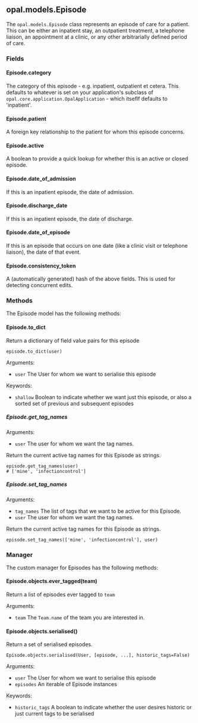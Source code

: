 ## opal.models.Episode

The `opal.models.Episode` class represents an episode of care for a patient. This can be either 
an inpatient stay, an outpatient treatment, a telephone liaison, an appointment at a clinic, 
or any other arbitrarially defined period of care.

### Fields

#### Episode.category

The category of this episode - e.g. inpatient, outpatient et cetera.
This defaults to whatever is set on your application's subclass of 
`opal.core.application.OpalApplication` - which itseflf defaults to 'inpatient'.

#### Episode.patient

A foreign key relationship to the patient for whom this episode concerns.

#### Episode.active

A boolean to provide a quick lookup for whether this is an active or closed episode.

#### Episode.date_of_admission

If this is an inpatient episode, the date of admission.

#### Episode.discharge_date

If this is an inpatient episode, the date of discharge.

#### Episode.date_of_episode

If this is an episode that occurs on one date (like a clinic visit or telephone liaison), the 
date of that event.

#### Episode.consistency_token 

A (automatically generated) hash of the above fields. This is used for detecting concurrent edits.

### Methods

The Episode model has the following methods: 

#### Episode.to_dict

Return a dictionary of field value pairs for this episode

    episode.to_dict(user)

Arguments: 

* `user` The User for whom we want to serialise this episode

Keywords: 

* `shallow` Boolean to indicate whether we want just this episode, or also a sorted set of 
previous and subsequent episodes

##### Episode.get_tag_names


Arguments:

* `user` The user for whom we want the tag names.

Return the current active tag names for this Episode as strings.

    episode.get_tag_names(user)
    # ['mine', 'infectioncontrol']


##### Episode.set_tag_names


Arguments:

* `tag_names` The list of tags that we want to be active for this Episode.
* `user` The user for whom we want the tag names.

Return the current active tag names for this Episode as strings.

    episode.set_tag_names(['mine', 'infectioncontrol'], user)
    


### Manager

The custom manager for Episodes has the following methods:

#### Episode.objects.ever_tagged(team)

Return a list of episodes ever tagged to `team`

Arguments:

* `team` The `Team.name` of the team you are interested in.

#### Episode.objects.serialised()

Return a set of serialised episodes.

    Episode.objects.serialised(User, [episode, ...], historic_tags=False)

Arguments:

* `user` The User for whom we want to serialise this episode
* `episodes` An iterable of Episode instances

Keywords: 

* `historic_tags` A boolean to indicate whether the user desires historic or just current tags to 
be serialised
